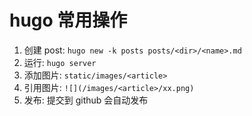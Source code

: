 ﻿# hugo 常用操作

1. 创建 post: `hugo new -k posts posts/<dir>/<name>.md`
2. 运行: `hugo server`
3. 添加图片: `static/images/<article>`
4. 引用图片: `![](/images/<article>/xx.png)`
5. 发布: 提交到 github 会自动发布
